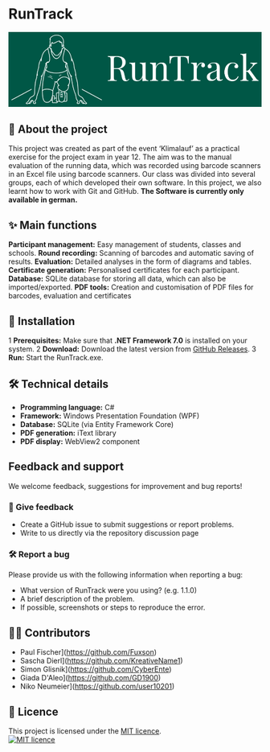 ﻿# RunTrack
![Logo](https://raw.githubusercontent.com/KreativeName1/RunTrack/main/Images/RunTrack_Logo_Farbe.png)

## 📖 About the project
This project was created as part of the event ‘Klimalauf’
as a practical exercise for the project exam in year 12. The aim was to
the manual evaluation of the running data, which was recorded using barcode scanners
in an Excel file using barcode scanners.
Our class was divided into several groups, each of which developed their own software.
In this project, we also learnt how to work with Git and GitHub.
**The Software is currently only available in german.**

## ✨ Main functions
**Participant management:** Easy management of students, classes and schools.
**Round recording:** Scanning of barcodes and automatic saving of results.
**Evaluation:** Detailed analyses in the form of diagrams and tables.
**Certificate generation:** Personalised certificates for each participant.
**Database:** SQLite database for storing all data, which can also be imported/exported.
**PDF tools:** Creation and customisation of PDF files for barcodes, evaluation and certificates

## 🚀 Installation

1 **Prerequisites:** Make sure that **.NET Framework 7.0** is installed on your system.
2 **Download:** Download the latest version from [GitHub Releases](https://github.com/KreativeName1/RunTrack/releases).
3 **Run:** Start the RunTrack.exe.

## 🛠️ **Technical details**  

- **Programming language:** C#  
- **Framework:** Windows Presentation Foundation (WPF)  
- **Database:** SQLite (via Entity Framework Core)  
- **PDF generation:** iText library  
- **PDF display:** WebView2 component  

## Feedback and support

We welcome feedback, suggestions for improvement and bug reports!
### 📝 Give feedback
- Create a GitHub issue to submit suggestions or report problems.
- Write to us directly via the repository discussion page

### 🛠️ Report a bug

Please provide us with the following information when reporting a bug:
- What version of RunTrack were you using? (e.g. 1.1.0)
- A brief description of the problem.
- If possible, screenshots or steps to reproduce the error.

## 👩‍💻 Contributors
- Paul Fischer](https://github.com/Fuxson)
- Sascha Dierl](https://github.com/KreativeName1)
- Simon Glisnik](https://github.com/CyberEnte)
- Giada D'Aleo](https://github.com/GD1900)
- Niko Neumeier](https://github.com/user10201)

## 📜 **Licence**  
This project is licensed under the [MIT licence](https://opensource.org/licenses/MIT).  
[![MIT licence](https://img.shields.io/badge/License-MIT-yellow.svg)](https://opensource.org/licenses/MIT)
